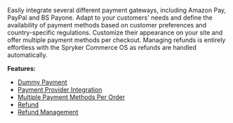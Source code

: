 
Easily integrate several different payment gateways, including Amazon Pay, PayPal and BS Payone. Adapt to your customers' needs and define the availability of payment methods based on customer preferences and country-specific regulations. Customize their appearance on your site and offer multiple payment methods per checkout. Managing refunds is entirely effortless with the Spryker Commerce OS as refunds are handled automatically.

**Features:**

* [Dummy Payment](https://documentation.spryker.com/v4/docs/dummy-payment)
* [Payment Provider Integration](https://documentation.spryker.com/v4/docs/payment-provider-integration)
* [Multiple Payment Methods Per Order](https://documentation.spryker.com/v4/docs/multiple-payment-per-order)
* [Refund](https://documentation.spryker.com/v4/docs/refund)
* [Refund Management](https://documentation.spryker.com/v4/docs/refund-managemen)